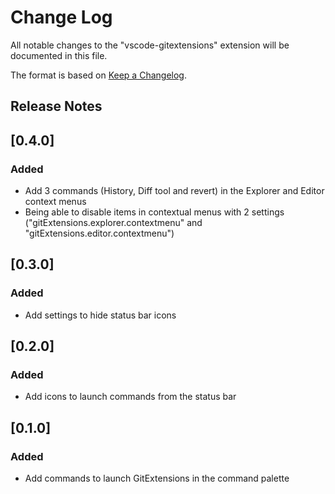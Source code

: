 # Change Log
All notable changes to the "vscode-gitextensions" extension will be documented in this file.

The format is based on [Keep a Changelog](http://keepachangelog.com/).

## Release Notes
## [0.4.0]
### Added
- Add 3 commands (History, Diff tool and revert) in the Explorer and Editor context menus
- Being able to disable items in contextual menus with 2 settings ("gitExtensions.explorer.contextmenu" and "gitExtensions.editor.contextmenu")

## [0.3.0]
### Added
- Add settings to hide status bar icons

## [0.2.0]
### Added
- Add icons to launch commands from the status bar

## [0.1.0]
### Added
- Add commands to launch GitExtensions in the command palette
